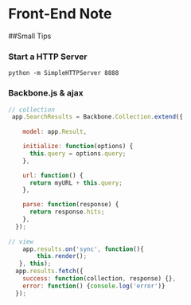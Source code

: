 # Front-End Note
##Small Tips
### Start a HTTP Server

```
python -m SimpleHTTPServer 8888
```

### Backbone.js & ajax
```javascript
// collection
 app.SearchResults = Backbone.Collection.extend({
    
    model: app.Result,

    initialize: function(options) {
      this.query = options.query;
    },

    url: function() {
      return myURL + this.query;
    },

    parse: function(response) {
      return response.hits;
    },
  });
  
// view
	app.results.on('sync', function(){
        this.render();
   }, this);
  app.results.fetch({
    success: function(collection, response) {},
    error: function() {console.log('error')}
  });
```
